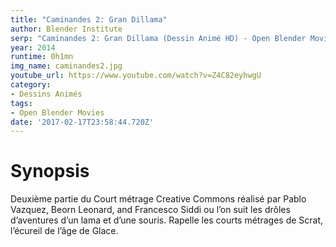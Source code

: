 ```yaml
---
title: "Caminandes 2: Gran Dillama"
author: Blender Institute
serp: "Caminandes 2: Gran Dillama (Dessin Animé HD) - Open Blender Movies"
year: 2014
runtime: 0h1mn
img_name: caminandes2.jpg
youtube_url: https://www.youtube.com/watch?v=Z4C82eyhwgU
category:
- Dessins Animés
tags:
- Open Blender Movies
date: '2017-02-17T23:58:44.720Z'
---
```


# Synopsis
Deuxième partie du Court métrage Creative Commons réalisé par Pablo Vazquez, Beorn Leonard, and Francesco Siddi ou l’on suit les drôles d’aventures d’un lama et d’une souris. Rapelle les courts métrages de Scrat, l’écureil de l’âge de Glace.